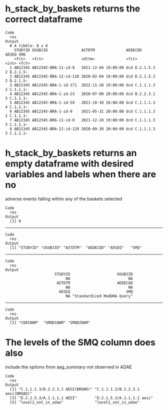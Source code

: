 # h_stack_by_baskets returns the correct dataframe

    Code
      res
    Output
      # A tibble: 8 x 6
        STUDYID USUBJID               ASTDTM              AEDECOD       AESEQ SMQ     
        <fct>   <fct>                 <dttm>              <fct>         <int> <fct>   
      1 AB12345 AB12345-BRA-11-id-8   2021-12-04 19:00:00 dcd D.2.1.5.3     2 D.2.1.5~
      2 AB12345 AB12345-BRA-12-id-120 2020-02-04 19:00:00 dcd D.2.1.5.3     2 D.2.1.5~
      3 AB12345 AB12345-BRA-1-id-171  2022-11-28 19:00:00 dcd C.1.1.1.3     2 C.1.1.1~
      4 AB12345 AB12345-BRA-1-id-23   2020-07-09 20:00:00 dcd B.2.2.3.1     3 C.1.1.1~
      5 AB12345 AB12345-BRA-1-id-59   2021-10-10 20:00:00 dcd C.1.1.1.3     4 C.1.1.1~
      6 AB12345 AB12345-BRA-1-id-9    2021-05-31 20:00:00 dcd C.1.1.1.3     1 C.1.1.1~
      7 AB12345 AB12345-BRA-11-id-8   2021-12-20 19:00:00 dcd C.1.1.1.3     3 C.1.1.1~
      8 AB12345 AB12345-BRA-12-id-120 2020-09-30 20:00:00 dcd C.1.1.1.3     3 C.1.1.1~

# h_stack_by_baskets returns an empty dataframe with desired variables and labels when there are no
  adverse events falling within any of the baskets selected

    Code
      res
    Output
      [1] 0

---

    Code
      res
    Output
      [1] "STUDYID" "USUBJID" "ASTDTM"  "AEDECOD" "AESEQ"   "SMQ"    

---

    Code
      res
    Output
                          STUDYID                     USUBJID 
                               NA                          NA 
                           ASTDTM                     AEDECOD 
                               NA                          NA 
                            AESEQ                         SMQ 
                               NA "Standardized MedDRA Query" 

---

    Code
      res
    Output
      [1] "CQ01NAM"  "SMQ01NAM" "SMQ02NAM"

# The levels of the SMQ column does also
  include the options from aag_summary not observed in ADAE

    Code
      res
    Output
      [1] "C.1.1.1.3/B.2.2.3.1 AESI(BROAD)" "C.1.1.1.3/B.2.2.3.1 aesi(BROAD)"
      [3] "D.2.1.5.3/A.1.1.1.1 AESI"        "D.2.1.5.3/A.1.1.1.1 aesi"       
      [5] "level1_not_in_adae"              "level2_not_in_adae"             

